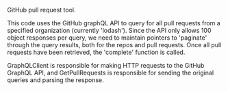 GitHub pull request tool. 

This code uses the GitHub graphQL API to query for all pull requests from a specified organization (currently 'lodash').
Since the API only allows 100 object responses per query, we need to maintain pointers to 'paginate' through the query results, both for the repos and pull requests. Once all pull requests have been retrieved, the 'complete' function is called.

GraphQLClient is responsible for making HTTP requests to the GitHub GraphQL API, and GetPullRequests is responsible for sending the original queries and parsing the response.